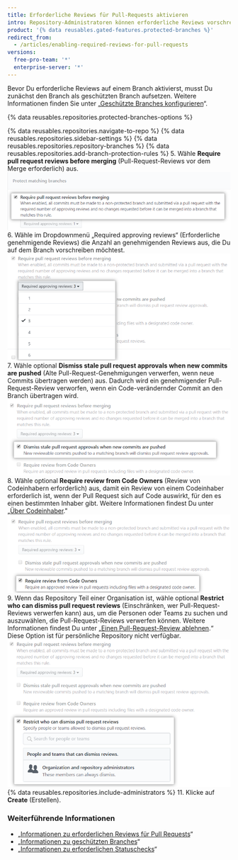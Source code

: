 ```yaml
---
title: Erforderliche Reviews für Pull-Requests aktivieren
intro: Repository-Administratoren können erforderliche Reviews vorschreiben, sodass Pull Requests eine bestimmte Anzahl an genehmigenden Reviews aufweisen müssen, bevor sie zusammengeführt werden.
product: '{% data reusables.gated-features.protected-branches %}'
redirect_from:
  - /articles/enabling-required-reviews-for-pull-requests
versions:
  free-pro-team: '*'
  enterprise-server: '*'
---
```


Bevor Du erforderliche Reviews auf einem Branch aktivierst, musst Du zunächst den Branch als geschützten Branch aufsetzen. Weitere Informationen finden Sie unter „[Geschützte Branches konfigurieren](/github/administering-a-repository/configuring-protected-branches)“.

{% data reusables.repositories.protected-branches-options %}

{% data reusables.repositories.navigate-to-repo %}
{% data reusables.repositories.sidebar-settings %}
{% data reusables.repositories.repository-branches %}
{% data reusables.repositories.add-branch-protection-rules %}
5. Wähle **Require pull request reviews before merging** (Pull-Request-Reviews vor dem Merge erforderlich) aus. ![Kontrollkästchen für Einschränkungen bei Pull-Request-Reviews](/assets/images/help/repository/PR-reviews-required.png)
6. Wähle im Dropdownmenü „Required approving reviews“ (Erforderliche genehmigende Reviews) die Anzahl an genehmigenden Reviews aus, die Du auf dem Branch vorschreiben möchtest. ![Dropdownmenü zur Auswahl der Anzahl an erforderlichen genehmigenden Reviews](/assets/images/help/repository/number-of-required-review-approvals.png)
7. Wähle optional **Dismiss stale pull request approvals when new commits are pushed** (Alte Pull-Request-Genehmigungen verwerfen, wenn neue Commits übertragen werden) aus. Dadurch wird ein genehmigender Pull-Request-Review verworfen, wenn ein Code-verändernder Commit an den Branch übertragen wird. ![Kontrollkästchen „Dismiss stale pull request approvals when new commits are pushed“ (Alte Pull-Request-Genehmigungen verwerfen, wenn neue Commits übertragen werden)](/assets/images/help/repository/PR-reviews-required-dismiss-stale.png)
8. Wähle optional **Require review from Code Owners** (Review von Codeinhabern erforderlich) aus, damit ein Review von einem Codeinhaber erforderlich ist, wenn der Pull Request sich auf Code auswirkt, für den es einen bestimmten Inhaber gibt. Weitere Informationen findest Du unter „[Über Codeinhaber](/github/creating-cloning-and-archiving-repositories/about-code-owners)." ![Review von Codeinhabern erforderlich](/assets/images/help/repository/PR-review-required-code-owner.png)
9. Wenn das Repository Teil einer Organisation ist, wähle optional **Restrict who can dismiss pull request reviews** (Einschränken, wer Pull-Request-Reviews verwerfen kann) aus, um die Personen oder Teams zu suchen und auszuwählen, die Pull-Request-Reviews verwerfen können. Weitere Informationen findest Du unter „[Einen Pull-Request-Review ablehnen](/github/collaborating-with-issues-and-pull-requests/dismissing-a-pull-request-review).“ Diese Option ist für persönliche Repository nicht verfügbar. ![Kontrollkästchen „Restrict who can dismiss pull request reviews“ (Einschränken, wer Pull-Request-Reviews verwerfen kann)](/assets/images/help/repository/PR-review-required-dismissals.png)
{% data reusables.repositories.include-administrators %}
11. Klicke auf **Create** (Erstellen).

### Weiterführende Informationen

- „[Informationen zu erforderlichen Reviews für Pull Requests](/github/administering-a-repository/about-required-reviews-for-pull-requests)“
- „[Informationen zu geschützten Branches](/github/administering-a-repository/about-protected-branches)“
- „[Informationen zu erforderlichen Statuschecks](/github/administering-a-repository/about-required-status-checks)“
